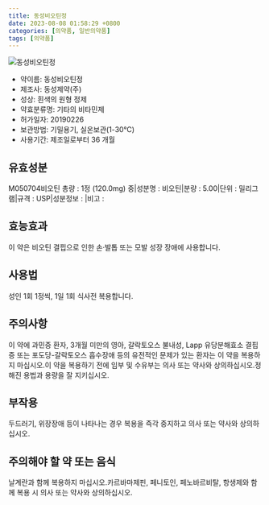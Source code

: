 ```yaml
---
title: 동성비오틴정
date: 2023-08-08 01:58:29 +0800
categories: [의약품, 일반의약품]
tags: [의약품]
---
```

![동성비오틴정](https://nedrug.mfds.go.kr/pbp/cmn/itemImageDownload/1Mcb1OgU-Cl)

- 약이름: 동성비오틴정
- 제조사: 동성제약(주)
- 성상: 흰색의 원형 정제
- 약효분류명: 기타의 비타민제
- 허가일자: 20190226
- 보관방법: 기밀용기, 실온보관(1-30℃)
- 사용기간: 제조일로부터 36 개월
## 유효성분
M050704비오틴
총량 : 1정 (120.0mg) 중|성분명 : 비오틴|분량 : 5.00|단위 : 밀리그램|규격 : USP|성분정보 : |비고 :
## 효능효과
이 약은 비오틴 결핍으로 인한 손·발톱 또는 모발 성장 장애에 사용합니다.
## 사용법
성인 1회 1정씩, 1일 1회 식사전 복용합니다.
## 주의사항
이 약에 과민증 환자, 3개월 미만의 영아, 갈락토오스 불내성, Lapp 유당분해효소 결핍증 또는 포도당-갈락토오스 흡수장애 등의 유전적인 문제가 있는 환자는 이 약을 복용하지 마십시오.이 약을 복용하기 전에 임부 및 수유부는 의사 또는 약사와 상의하십시오.정해진 용법과 용량을 잘 지키십시오.
## 부작용
두드러기, 위장장애 등이 나타나는 경우 복용을 즉각 중지하고 의사 또는 약사와 상의하십시오.
## 주의해야 할 약 또는 음식
날계란과 함께 복용하지 마십시오.카르바마제핀, 페니토인, 페노바르비탈, 항생제와 함께 복용 시 의사 또는 약사와 상의하십시오.
